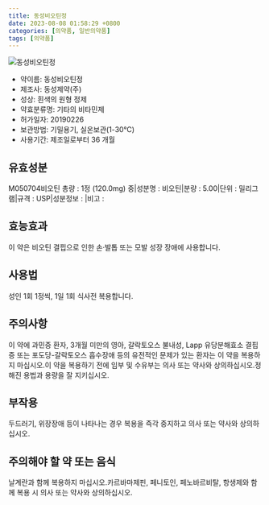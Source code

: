 ```yaml
---
title: 동성비오틴정
date: 2023-08-08 01:58:29 +0800
categories: [의약품, 일반의약품]
tags: [의약품]
---
```

![동성비오틴정](https://nedrug.mfds.go.kr/pbp/cmn/itemImageDownload/1Mcb1OgU-Cl)

- 약이름: 동성비오틴정
- 제조사: 동성제약(주)
- 성상: 흰색의 원형 정제
- 약효분류명: 기타의 비타민제
- 허가일자: 20190226
- 보관방법: 기밀용기, 실온보관(1-30℃)
- 사용기간: 제조일로부터 36 개월
## 유효성분
M050704비오틴
총량 : 1정 (120.0mg) 중|성분명 : 비오틴|분량 : 5.00|단위 : 밀리그램|규격 : USP|성분정보 : |비고 :
## 효능효과
이 약은 비오틴 결핍으로 인한 손·발톱 또는 모발 성장 장애에 사용합니다.
## 사용법
성인 1회 1정씩, 1일 1회 식사전 복용합니다.
## 주의사항
이 약에 과민증 환자, 3개월 미만의 영아, 갈락토오스 불내성, Lapp 유당분해효소 결핍증 또는 포도당-갈락토오스 흡수장애 등의 유전적인 문제가 있는 환자는 이 약을 복용하지 마십시오.이 약을 복용하기 전에 임부 및 수유부는 의사 또는 약사와 상의하십시오.정해진 용법과 용량을 잘 지키십시오.
## 부작용
두드러기, 위장장애 등이 나타나는 경우 복용을 즉각 중지하고 의사 또는 약사와 상의하십시오.
## 주의해야 할 약 또는 음식
날계란과 함께 복용하지 마십시오.카르바마제핀, 페니토인, 페노바르비탈, 항생제와 함께 복용 시 의사 또는 약사와 상의하십시오.
